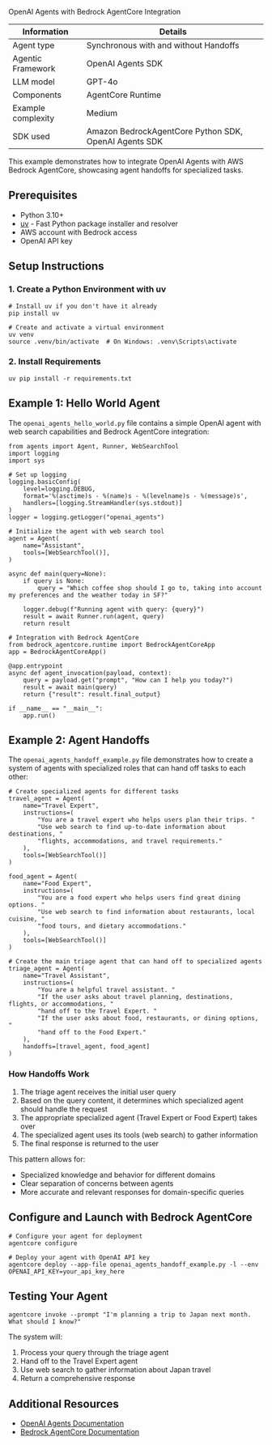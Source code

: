 OpenAI Agents with Bedrock AgentCore Integration

| Information        | Details                                               |
| ------------------ | ----------------------------------------------------- |
| Agent type         | Synchronous with and without Handoffs                 |
| Agentic Framework  | OpenAI Agents SDK                                     |
| LLM model          | GPT-4o                                                |
| Components         | AgentCore Runtime                                     |
| Example complexity | Medium                                                |
| SDK used           | Amazon BedrockAgentCore Python SDK, OpenAI Agents SDK |

This example demonstrates how to integrate OpenAI Agents with AWS Bedrock AgentCore, showcasing agent handoffs for specialized tasks.

## Prerequisites

- Python 3.10+
- [uv](https://github.com/astral-sh/uv) - Fast Python package installer and resolver
- AWS account with Bedrock access
- OpenAI API key

## Setup Instructions

### 1. Create a Python Environment with uv

```
# Install uv if you don't have it already
pip install uv

# Create and activate a virtual environment
uv venv
source .venv/bin/activate  # On Windows: .venv\Scripts\activate
```

### 2. Install Requirements

```
uv pip install -r requirements.txt
```

## Example 1: Hello World Agent

The `openai_agents_hello_world.py` file contains a simple OpenAI agent with web search capabilities and Bedrock AgentCore integration:

```
from agents import Agent, Runner, WebSearchTool
import logging
import sys

# Set up logging
logging.basicConfig(
    level=logging.DEBUG,
    format='%(asctime)s - %(name)s - %(levelname)s - %(message)s',
    handlers=[logging.StreamHandler(sys.stdout)]
)
logger = logging.getLogger("openai_agents")

# Initialize the agent with web search tool
agent = Agent(
    name="Assistant",
    tools=[WebSearchTool()],
)

async def main(query=None):
    if query is None:
        query = "Which coffee shop should I go to, taking into account my preferences and the weather today in SF?"

    logger.debug(f"Running agent with query: {query}")
    result = await Runner.run(agent, query)
    return result

# Integration with Bedrock AgentCore
from bedrock_agentcore.runtime import BedrockAgentCoreApp
app = BedrockAgentCoreApp()

@app.entrypoint
async def agent_invocation(payload, context):
    query = payload.get("prompt", "How can I help you today?")
    result = await main(query)
    return {"result": result.final_output}

if __name__ == "__main__":
    app.run()
```

## Example 2: Agent Handoffs

The `openai_agents_handoff_example.py` file demonstrates how to create a system of agents with specialized roles that can hand off tasks to each other:

```
# Create specialized agents for different tasks
travel_agent = Agent(
    name="Travel Expert",
    instructions=(
        "You are a travel expert who helps users plan their trips. "
        "Use web search to find up-to-date information about destinations, "
        "flights, accommodations, and travel requirements."
    ),
    tools=[WebSearchTool()]
)

food_agent = Agent(
    name="Food Expert",
    instructions=(
        "You are a food expert who helps users find great dining options. "
        "Use web search to find information about restaurants, local cuisine, "
        "food tours, and dietary accommodations."
    ),
    tools=[WebSearchTool()]
)

# Create the main triage agent that can hand off to specialized agents
triage_agent = Agent(
    name="Travel Assistant",
    instructions=(
        "You are a helpful travel assistant. "
        "If the user asks about travel planning, destinations, flights, or accommodations, "
        "hand off to the Travel Expert. "
        "If the user asks about food, restaurants, or dining options, "
        "hand off to the Food Expert."
    ),
    handoffs=[travel_agent, food_agent]
)
```

### How Handoffs Work

1. The triage agent receives the initial user query
1. Based on the query content, it determines which specialized agent should handle the request
1. The appropriate specialized agent (Travel Expert or Food Expert) takes over
1. The specialized agent uses its tools (web search) to gather information
1. The final response is returned to the user

This pattern allows for:

- Specialized knowledge and behavior for different domains
- Clear separation of concerns between agents
- More accurate and relevant responses for domain-specific queries

## Configure and Launch with Bedrock AgentCore

```
# Configure your agent for deployment
agentcore configure

# Deploy your agent with OpenAI API key
agentcore deploy --app-file openai_agents_handoff_example.py -l --env OPENAI_API_KEY=your_api_key_here
```

## Testing Your Agent

```
agentcore invoke --prompt "I'm planning a trip to Japan next month. What should I know?"
```

The system will:

1. Process your query through the triage agent
1. Hand off to the Travel Expert agent
1. Use web search to gather information about Japan travel
1. Return a comprehensive response

## Additional Resources

- [OpenAI Agents Documentation](https://platform.openai.com/docs/assistants/overview)
- [Bedrock AgentCore Documentation](https://docs.aws.amazon.com/bedrock/latest/userguide/agents-core.html)
